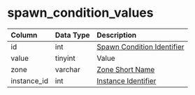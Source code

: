# spawn_condition_values

| Column | Data Type | Description |
| :--- | :--- | :--- |
| id | int | [Spawn Condition Identifier](spawn_conditions.md) |
| value | tinyint | Value |
| zone | varchar | [Zone Short Name](../../../../server/zones/zone-list) |
| instance_id | int | [Instance Identifier](../../schema/instances/instance_list.md) |

